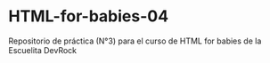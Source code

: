 # HTML-for-babies-04
Repositorio de práctica (N°3) para el curso de HTML for babies de la Escuelita DevRock
